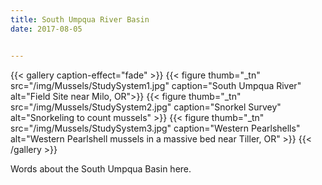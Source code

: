 ```yaml
---
title: South Umpqua River Basin
date: 2017-08-05


---
```


{{< gallery caption-effect="fade" >}}
  {{< figure thumb="_tn" src="/img/Mussels/StudySystem1.jpg" caption="South Umpqua River" alt="Field Site near Milo, OR">}}
  {{< figure thumb="_tn" src="/img/Mussels/StudySystem2.jpg" caption="Snorkel Survey" alt="Snorkeling to count mussels" >}}
  {{< figure thumb="_tn" src="/img/Mussels/StudySystem3.jpg" caption="Western Pearlshells" alt="Western Pearlshell mussels in a massive bed near Tiller, OR" >}}
{{< /gallery >}}

<!--more-->

Words about the South Umpqua Basin here. 


